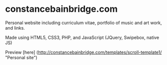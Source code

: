 # constancebainbridge.com
Personal website including curriculum vitae, portfolio of music and art work, and links.

Made using HTML5, CSS3, PHP, and JavaScript (JQuery, Swipebox, native JS)

Preview [here] (http://constancebainbridge.com/templates/scroll-template1/ "Personal site")
